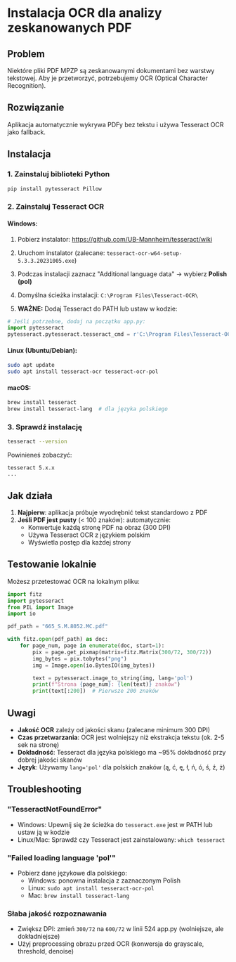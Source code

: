 # Instalacja OCR dla analizy zeskanowanych PDF

## Problem
Niektóre pliki PDF MPZP są zeskanowanymi dokumentami bez warstwy tekstowej. Aby je przetworzyć, potrzebujemy OCR (Optical Character Recognition).

## Rozwiązanie
Aplikacja automatycznie wykrywa PDFy bez tekstu i używa Tesseract OCR jako fallback.

## Instalacja

### 1. Zainstaluj biblioteki Python
```bash
pip install pytesseract Pillow
```

### 2. Zainstaluj Tesseract OCR

#### **Windows:**
1. Pobierz instalator: https://github.com/UB-Mannheim/tesseract/wiki
2. Uruchom instalator (zalecane: `tesseract-ocr-w64-setup-5.3.3.20231005.exe`)
3. Podczas instalacji zaznacz "Additional language data" → wybierz **Polish (pol)**
4. Domyślna ścieżka instalacji: `C:\Program Files\Tesseract-OCR\`

5. **WAŻNE:** Dodaj Tesseract do PATH lub ustaw w kodzie:
```python
# Jeśli potrzebne, dodaj na początku app.py:
import pytesseract
pytesseract.pytesseract.tesseract_cmd = r'C:\Program Files\Tesseract-OCR\tesseract.exe'
```

#### **Linux (Ubuntu/Debian):**
```bash
sudo apt update
sudo apt install tesseract-ocr tesseract-ocr-pol
```

#### **macOS:**
```bash
brew install tesseract
brew install tesseract-lang  # dla języka polskiego
```

### 3. Sprawdź instalację
```bash
tesseract --version
```

Powinieneś zobaczyć:
```
tesseract 5.x.x
...
```

## Jak działa

1. **Najpierw**: aplikacja próbuje wyodrębnić tekst standardowo z PDF
2. **Jeśli PDF jest pusty** (< 100 znaków): automatycznie:
   - Konwertuje każdą stronę PDF na obraz (300 DPI)
   - Używa Tesseract OCR z językiem polskim
   - Wyświetla postęp dla każdej strony

## Testowanie lokalnie

Możesz przetestować OCR na lokalnym pliku:

```python
import fitz
import pytesseract
from PIL import Image
import io

pdf_path = "665_S.M.8052.MC.pdf"

with fitz.open(pdf_path) as doc:
    for page_num, page in enumerate(doc, start=1):
        pix = page.get_pixmap(matrix=fitz.Matrix(300/72, 300/72))
        img_bytes = pix.tobytes("png")
        img = Image.open(io.BytesIO(img_bytes))

        text = pytesseract.image_to_string(img, lang='pol')
        print(f"Strona {page_num}: {len(text)} znaków")
        print(text[:200])  # Pierwsze 200 znaków
```

## Uwagi

- **Jakość OCR** zależy od jakości skanu (zalecane minimum 300 DPI)
- **Czas przetwarzania**: OCR jest wolniejszy niż ekstrakcja tekstu (ok. 2-5 sek na stronę)
- **Dokładność**: Tesseract dla języka polskiego ma ~95% dokładność przy dobrej jakości skanów
- **Język**: Używamy `lang='pol'` dla polskich znaków (ą, ć, ę, ł, ń, ó, ś, ź, ż)

## Troubleshooting

### "TesseractNotFoundError"
- Windows: Upewnij się że ścieżka do `tesseract.exe` jest w PATH lub ustaw ją w kodzie
- Linux/Mac: Sprawdź czy Tesseract jest zainstalowany: `which tesseract`

### "Failed loading language 'pol'"
- Pobierz dane językowe dla polskiego:
  - Windows: ponowna instalacja z zaznaczonym Polish
  - Linux: `sudo apt install tesseract-ocr-pol`
  - Mac: `brew install tesseract-lang`

### Słaba jakość rozpoznawania
- Zwiększ DPI: zmień `300/72` na `600/72` w linii 524 app.py (wolniejsze, ale dokładniejsze)
- Użyj preprocessing obrazu przed OCR (konwersja do grayscale, threshold, denoise)
